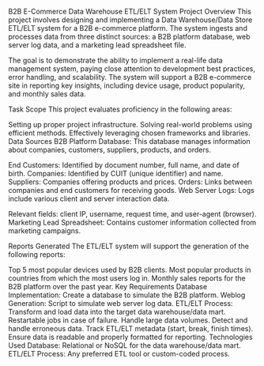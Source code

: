 B2B E-Commerce Data Warehouse ETL/ELT System
Project Overview
This project involves designing and implementing a Data Warehouse/Data Store ETL/ELT system for a B2B e-commerce platform. The system ingests and processes data from three distinct sources: a B2B platform database, web server log data, and a marketing lead spreadsheet file.

The goal is to demonstrate the ability to implement a real-life data management system, paying close attention to development best practices, error handling, and scalability. The system will support a B2B e-commerce site in reporting key insights, including device usage, product popularity, and monthly sales data.

Task Scope
This project evaluates proficiency in the following areas:

Setting up proper project infrastructure.
Solving real-world problems using efficient methods.
Effectively leveraging chosen frameworks and libraries.
Data Sources
B2B Platform Database: This database manages information about companies, customers, suppliers, products, and orders.

End Customers: Identified by document number, full name, and date of birth.
Companies: Identified by CUIT (unique identifier) and name.
Suppliers: Companies offering products and prices.
Orders: Links between companies and end customers for receiving goods.
Web Server Logs: Logs include various client and server interaction data.

Relevant fields: client IP, username, request time, and user-agent (browser).
Marketing Lead Spreadsheet: Contains customer information collected from marketing campaigns.

Reports Generated
The ETL/ELT system will support the generation of the following reports:

Top 5 most popular devices used by B2B clients.
Most popular products in countries from which the most users log in.
Monthly sales reports for the B2B platform over the past year.
Key Requirements
Database Implementation: Create a database to simulate the B2B platform.
Weblog Generation: Script to simulate web server log data.
ETL/ELT Process: Transform and load data into the target data warehouse/data mart.
Restartable jobs in case of failure.
Handle large data volumes.
Detect and handle erroneous data.
Track ETL/ELT metadata (start, break, finish times).
Ensure data is readable and properly formatted for reporting.
Technologies Used
Database: Relational or NoSQL for the data warehouse/data mart.
ETL/ELT Process: Any preferred ETL tool or custom-coded process.

